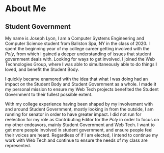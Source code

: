 # About Me

## Student Government
My name is Joseph Lyon, I am a Computer Systems Engineering and Computer Science student from Ballston Spa, NY in the class of 2020. I spent the beginning year of my college career getting involved with the _Poly_, from which I gained a deeper understanding of issues that student government deals with. Looking for ways to get involved, I joined the Web Technologies Group, where I was able to simultaneously able to do things I loved, and benefit the Student Body.

I quickly became enamored with the idea that what I was doing had an impact on the Student Body and Student Government as a whole. I made it my personal mission to ensure my Web Tech projects benefited the Student Government to their fullest possible extent.

With my college experience having been shaped by my involvement with and around Student Government, mostly looking in from the outside, I am running for senator in order to have greater impact. I did not run for reelection for my role as Contributing Editor for the _Poly_ in order to focus on my other endeavors, mainly Student Government and Web Tech. I want to get more people involved in student government, and ensure people feel their voices are heard. Regardless of if I am elected, I intend to continue my work with Web Tech and continue to ensure the needs of my class are represented.

